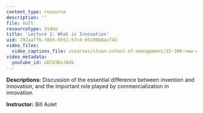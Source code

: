 ```yaml
---
content_type: resource
description: ''
file: null
resourcetype: Video
title: 'Lecture 2: What is Innovation'
uid: 792aaff6-f6b5-0551-57c4-b5100b8acf42
video_files:
  video_captions_file: /courses/sloan-school-of-management/15-390-new-enterprises-spring-2013/video-tutorials/lecture-2/oD7X3KvJAVk.vtt
video_metadata:
  youtube_id: oD7X3KvJAVk
---
```


**Descriptions:** Discussion of the essential difference between invention and innovation, and the important role played by commercialization in innovation.

**Instructor:** Bill Aulet